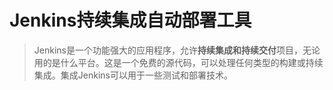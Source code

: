 # Jenkins持续集成自动部署工具



> Jenkins是一个功能强大的应用程序，允许**持续集成和持续交付**项目，无论用的是什么平台。这是一个免费的源代码，可以处理任何类型的构建或持续集成。集成Jenkins可以用于一些测试和部署技术。 





